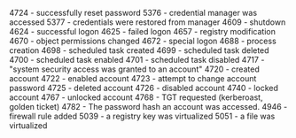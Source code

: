 4724 - successfully reset password
5376 - credential manager was accessed
5377 - credentials were restored from manager 
4609 - shutdown
4624 - successful logon 
4625 - failed logon
4657 - registry modification
4670 - object permissions changed
4672 - special logon
4688 - process creation
4698 - scheduled task created
4699 - scheduled task deleted
4700 - scheduled task enabled
4701 - scheduled task disabled
4717 - "system security access was granted to an account"
4720 - created account
4722 - enabled account
4723 - attempt to change account password
4725 - deleted account
4726 - disabled account
4740 - locked account
4767 - unlocked account
4768 - TGT requested (kerberoast, golden ticket)
4782 - The password hash an account was accessed.
4946 - firewall rule added
5039 - a registry key was virtualized
5051 - a file was virtualized